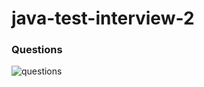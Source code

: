 # java-test-interview-2

### Questions

![questions](https://drive.google.com/uc?export=view&id=103DdN6Jq5C4Itd6ft0pegAWkDdrDGkwm)